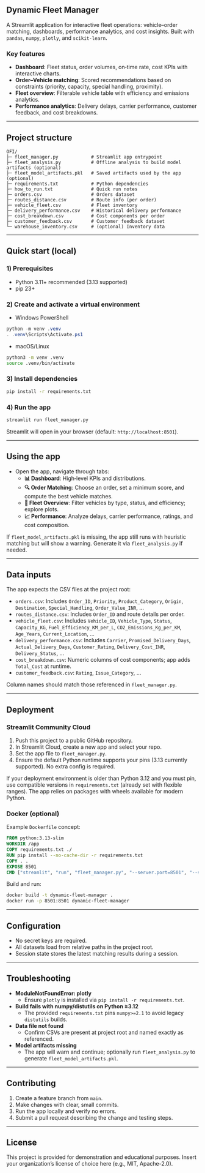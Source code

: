 ## Dynamic Fleet Manager

A Streamlit application for interactive fleet operations: vehicle–order matching, dashboards, performance analytics, and cost insights. Built with `pandas`, `numpy`, `plotly`, and `scikit-learn`.

### Key features
- **Dashboard**: Fleet status, order volumes, on‑time rate, cost KPIs with interactive charts.
- **Order–Vehicle matching**: Scored recommendations based on constraints (priority, capacity, special handling, proximity).
- **Fleet overview**: Filterable vehicle table with efficiency and emissions analytics.
- **Performance analytics**: Delivery delays, carrier performance, customer feedback, and cost breakdowns.

---

## Project structure
```
OFI/
├─ fleet_manager.py            # Streamlit app entrypoint
├─ fleet_analysis.py           # Offline analysis to build model artifacts (optional)
├─ fleet_model_artifacts.pkl   # Saved artifacts used by the app (optional)
├─ requirements.txt            # Python dependencies
├─ how_to_run.txt              # Quick run notes
├─ orders.csv                  # Orders dataset
├─ routes_distance.csv         # Route info (per order)
├─ vehicle_fleet.csv           # Fleet inventory
├─ delivery_performance.csv    # Historical delivery performance
├─ cost_breakdown.csv          # Cost components per order
├─ customer_feedback.csv       # Customer feedback dataset
└─ warehouse_inventory.csv     # (optional) Inventory data
```

---

## Quick start (local)

### 1) Prerequisites
- Python 3.11+ recommended (3.13 supported)
- pip 23+

### 2) Create and activate a virtual environment
- Windows PowerShell
```powershell
python -m venv .venv
. .venv\Scripts\Activate.ps1
```
- macOS/Linux
```bash
python3 -m venv .venv
source .venv/bin/activate
```

### 3) Install dependencies
```bash
pip install -r requirements.txt
```

### 4) Run the app
```bash
streamlit run fleet_manager.py
```
Streamlit will open in your browser (default: `http://localhost:8501`).

---

## Using the app
- Open the app, navigate through tabs:
  - **📊 Dashboard**: High‑level KPIs and distributions.
  - **🔍 Order Matching**: Choose an order, set a minimum score, and compute the best vehicle matches.
  - **🚛 Fleet Overview**: Filter vehicles by type, status, and efficiency; explore plots.
  - **📈 Performance**: Analyze delays, carrier performance, ratings, and cost composition.

If `fleet_model_artifacts.pkl` is missing, the app still runs with heuristic matching but will show a warning. Generate it via `fleet_analysis.py` if needed.

---

## Data inputs
The app expects the CSV files at the project root:
- `orders.csv`: Includes `Order_ID`, `Priority`, `Product_Category`, `Origin`, `Destination`, `Special_Handling`, `Order_Value_INR`, ...
- `routes_distance.csv`: Includes `Order_ID` and route details per order.
- `vehicle_fleet.csv`: Includes `Vehicle_ID`, `Vehicle_Type`, `Status`, `Capacity_KG`, `Fuel_Efficiency_KM_per_L`, `CO2_Emissions_Kg_per_KM`, `Age_Years`, `Current_Location`, ...
- `delivery_performance.csv`: Includes `Carrier`, `Promised_Delivery_Days`, `Actual_Delivery_Days`, `Customer_Rating`, `Delivery_Cost_INR`, `Delivery_Status`, ...
- `cost_breakdown.csv`: Numeric columns of cost components; app adds `Total_Cost` at runtime.
- `customer_feedback.csv`: `Rating`, `Issue_Category`, ...

Column names should match those referenced in `fleet_manager.py`.

---

## Deployment

### Streamlit Community Cloud
1. Push this project to a public GitHub repository.
2. In Streamlit Cloud, create a new app and select your repo.
3. Set the app file to `fleet_manager.py`.
4. Ensure the default Python runtime supports your pins (3.13 currently supported). No extra config is required.

If your deployment environment is older than Python 3.12 and you must pin, use compatible versions in `requirements.txt` (already set with flexible ranges). The app relies on packages with wheels available for modern Python.

### Docker (optional)
Example `Dockerfile` concept:
```dockerfile
FROM python:3.13-slim
WORKDIR /app
COPY requirements.txt ./
RUN pip install --no-cache-dir -r requirements.txt
COPY . .
EXPOSE 8501
CMD ["streamlit", "run", "fleet_manager.py", "--server.port=8501", "--server.address=0.0.0.0"]
```
Build and run:
```bash
docker build -t dynamic-fleet-manager .
docker run -p 8501:8501 dynamic-fleet-manager
```

---

## Configuration
- No secret keys are required.
- All datasets load from relative paths in the project root.
- Session state stores the latest matching results during a session.

---

## Troubleshooting
- **ModuleNotFoundError: plotly**
  - Ensure `plotly` is installed via `pip install -r requirements.txt`.
- **Build fails with numpy/distutils on Python ≥3.12**
  - The provided `requirements.txt` pins `numpy>=2.1` to avoid legacy `distutils` builds.
- **Data file not found**
  - Confirm CSVs are present at project root and named exactly as referenced.
- **Model artifacts missing**
  - The app will warn and continue; optionally run `fleet_analysis.py` to generate `fleet_model_artifacts.pkl`.

---

## Contributing
1. Create a feature branch from `main`.
2. Make changes with clear, small commits.
3. Run the app locally and verify no errors.
4. Submit a pull request describing the change and testing steps.

---

## License
This project is provided for demonstration and educational purposes. Insert your organization’s license of choice here (e.g., MIT, Apache-2.0).
